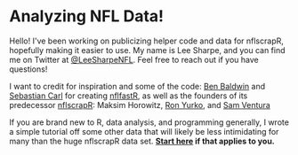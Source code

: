 # Analyzing NFL Data!

Hello! I've been working on publicizing helper code and data for nflscrapR, hopefully making it easier to use. My name is Lee Sharpe, and you can find me on Twitter at [@LeeSharpeNFL](https://twitter.com/LeeSharpeNFL). Feel free to reach out if you have questions!

I want to credit for inspiration and some of the code: [Ben Baldwin](https://twitter.com/benbbaldwin) and [Sebastian Carl](https://twitter.com/mrcaseb) for creating [nflfastR](https://github.com/mrcaseb/nflfastR), as well as the founders of its predecessor [nflscrapR](https://github.com/maksimhorowitz/nflscrapR): Maksim Horowitz, [Ron Yurko](https://twitter.com/Stat_Ron), and [Sam Ventura](https://twitter.com/stat_sam)

If you are brand new to R, data analysis, and programming generally, I wrote a simple tutorial off some other data that will likely be less intimidating for many than the huge nflscrapR data set. **[Start here](https://github.com/leesharpe/nfldata/blob/master/RSTUDIO-INTRO.md) if that applies to you.**
